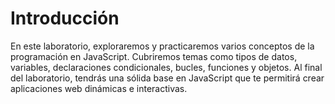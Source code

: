 # Introducción

En este laboratorio, exploraremos y practicaremos varios conceptos de la programación en JavaScript. Cubriremos temas como tipos de datos, variables, declaraciones condicionales, bucles, funciones y objetos. Al final del laboratorio, tendrás una sólida base en JavaScript que te permitirá crear aplicaciones web dinámicas e interactivas.
